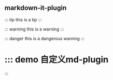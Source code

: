 ## markdown-it-plugin

::: tip
this is a tip
:::

::: warning
this is a warning
:::

::: danger
this is a dangerous warning
:::

::: demo 自定义md-plugin
=================================
:::
